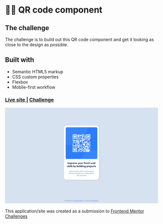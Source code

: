 # 👩‍💻 QR code component


## The challenge
The challenge is to build out this QR code component and get it looking as close to the design as possible.


## Built with

- Semantic HTML5 markup
- CSS custom properties
- Flexbox
- Mobile-first workflow


<div>
  <h3>
    <a href= "https://amansgz.github.io/css-qr-code-component/">
      Live site
    </a>
    <span> | </span>
    <a href= "https://www.frontendmentor.io/challenges/qr-code-component-iux_sIO_H">
      Challenge
    </a>
  </h3>
</div>

![Design preview for the QR code component coding challenge](./styles/images/preview.png)

This application/site was created as a submission to <a href= "https://www.frontendmentor.io/">Frontend Mentor Challenges</a> 
